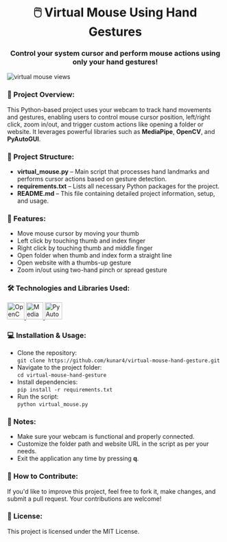 <h1 align="center">🖱️ Virtual Mouse Using Hand Gestures</h1>
<h3 align="center">Control your system cursor and perform mouse actions using only your hand gestures!</h3>

<p align="left"> <img src="https://komarev.com/ghpvc/?username=kunar4&label=Project%20views&color=0e75b6&style=flat" alt="virtual mouse views" /> </p>

<h3 align="left">📝 Project Overview:</h3>
<p>
  This Python-based project uses your webcam to track hand movements and gestures, enabling users to control mouse cursor position, left/right click, zoom in/out, and trigger custom actions like opening a folder or website. It leverages powerful libraries such as <strong>MediaPipe</strong>, <strong>OpenCV</strong>, and <strong>PyAutoGUI</strong>.
</p>

<h3 align="left">📁 Project Structure:</h3>
<ul>
  <li><strong>virtual_mouse.py</strong> – Main script that processes hand landmarks and performs cursor actions based on gesture detection.</li>
  <li><strong>requirements.txt</strong> – Lists all necessary Python packages for the project.</li>
  <li><strong>README.md</strong> – This file containing detailed project information, setup, and usage.</li>
</ul>

<h3 align="left">🧠 Features:</h3>
<ul>
  <li>Move mouse cursor by moving your thumb</li>
  <li>Left click by touching thumb and index finger</li>
  <li>Right click by touching thumb and middle finger</li>
  <li>Open folder when thumb and index form a straight line</li>
  <li>Open website with a thumbs-up gesture</li>
  <li>Zoom in/out using two-hand pinch or spread gesture</li>
</ul>

<h3 align="left">🛠️ Technologies and Libraries Used:</h3>
<p align="left">
  <a href="https://opencv.org/" target="_blank" rel="noreferrer">
    <img src="https://cdn.jsdelivr.net/npm/simple-icons@v9/icons/opencv.svg" alt="OpenCV" width="40" height="40" />
  </a>
  <a href="https://mediapipe.dev/" target="_blank" rel="noreferrer">
    <img src="https://cdn.jsdelivr.net/npm/simple-icons@v9/icons/google.svg" alt="MediaPipe" width="40" height="40" />
  </a>
  <a href="https://pyautogui.readthedocs.io/en/latest/" target="_blank" rel="noreferrer">
    <img src="https://cdn.jsdelivr.net/npm/simple-icons@v9/icons/python.svg" alt="PyAutoGUI" width="40" height="40" />
  </a>
</p>

<h3 align="left">💻 Installation & Usage:</h3>
<ul>
  <li>Clone the repository:<br><code>git clone https://github.com/kunar4/virtual-mouse-hand-gesture.git</code></li>
  <li>Navigate to the project folder:<br><code>cd virtual-mouse-hand-gesture</code></li>
  <li>Install dependencies:<br><code>pip install -r requirements.txt</code></li>
  <li>Run the script:<br><code>python virtual_mouse.py</code></li>
</ul>

<h3 align="left">📌 Notes:</h3>
<ul>
  <li>Make sure your webcam is functional and properly connected.</li>
  <li>Customize the folder path and website URL in the script as per your needs.</li>
  <li>Exit the application any time by pressing <strong>q</strong>.</li>
</ul>

<h3 align="left">🤝 How to Contribute:</h3>
<p>If you'd like to improve this project, feel free to fork it, make changes, and submit a pull request. Your contributions are welcome!</p>

<h3 align="left">🪪 License:</h3>
<p>This project is licensed under the MIT License.</p>
